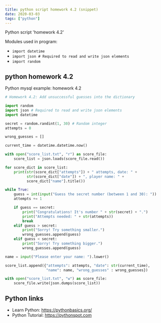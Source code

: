 ```yaml
---
title: python script homework 4.2 (snippet)
date: 2020-03-03
tags: ["python"]
---
```

Python script 'homework 4.2'


Modules used in program: 
* `import datetime`
* `import json # Required to read and write json elements`
* `import random`

## python homework 4.2

Python mysql example: homework 4.2

```python
# Homework 4.2: Add unsuccessful guesses into the dictionary

import random
import json # Required to read and write json elements
import datetime

secret = random.randint(1, 30) # Random integer
attempts = 0

wrong_guesses = []

current_time = datetime.datetime.now()

with open("score_list.txt", "r") as score_file:
    score_list = json.loads(score_file.read())

for score_dict in score_list:
    print(str(score_dict["attempts"]) + " attempts, date: " +
          str(score_dict["date"]) + ", player name: " +
          score_dict["name"].title())

while True:
    guess = int(input("Guess the secret number (between 1 and 30): "))
    attempts += 1

    if guess == secret:
        print("Congratulations! It's number " + str(secret) + ".")
        print("Attempts needed: " + str(attempts))
        break
    elif guess > secret:
        print("Sorry! Try something smaller.")
        wrong_guesses.append(guess)
    elif guess < secret:
        print("Sorry! Try something bigger.")
        wrong_guesses.append(guess)

name = input("Please enter your name: ").lower()

score_list.append({"attempts": attempts, "date": str(current_time),
                   "name": name, "wrong_guesses" : wrong_guesses})

with open("score_list.txt", "w") as score_file:
    score_file.write(json.dumps(score_list))


```

## Python links

- Learn Python: https://pythonbasics.org/
- Python Tutorial: https://pythonspot.com
